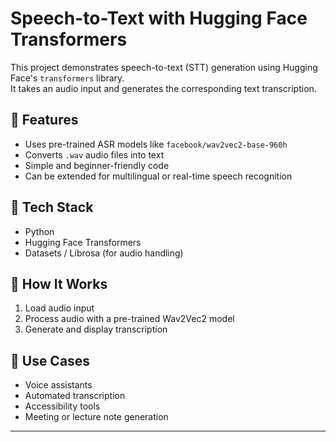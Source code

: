 # Speech-to-Text with Hugging Face Transformers  

This project demonstrates speech-to-text (STT) generation using Hugging Face's `transformers` library.  
It takes an audio input and generates the corresponding text transcription.  

## 🚀 Features
- Uses pre-trained ASR models like `facebook/wav2vec2-base-960h`
- Converts `.wav` audio files into text
- Simple and beginner-friendly code
- Can be extended for multilingual or real-time speech recognition

## 📂 Tech Stack
- Python
- Hugging Face Transformers
- Datasets / Librosa (for audio handling)

## 🔧 How It Works
1. Load audio input  
2. Process audio with a pre-trained Wav2Vec2 model  
3. Generate and display transcription  

## 🎯 Use Cases
- Voice assistants  
- Automated transcription  
- Accessibility tools  
- Meeting or lecture note generation  

---
